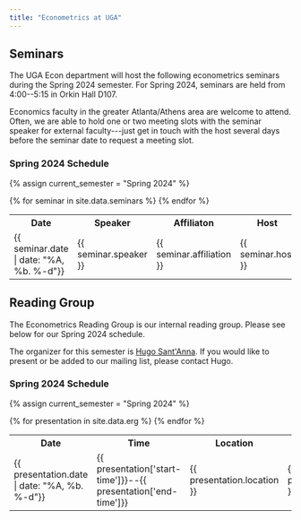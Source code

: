 ```yaml
---
title: "Econometrics at UGA"
---
```


## Seminars

The UGA Econ department will host the following econometrics seminars during the Spring 2024 semester.  For Spring 2024, seminars are held from 4:00--5:15 in Orkin Hall D107.

Economics faculty in the greater Atlanta/Athens area are welcome to attend.  Often, we are able to hold one or two meeting slots with the seminar speaker for external faculty---just get in touch with the host several days before the seminar date to request a meeting slot.

### Spring 2024 Schedule

{% assign current_semester = "Spring 2024" %}
<table>
  <tr>
    <th>Date</th>
    <th>Speaker</th>
    <th>Affiliaton</th>
	<th>Host</th>
    <th>Paper</th>
  </tr>
  {% for seminar in site.data.seminars %}
    <tr>
      <td>{{ seminar.date | date: "%A, %b. %-d"}}</td>
      <td>{{ seminar.speaker }}</td>
      <td>{{ seminar.affiliation }}</td>
	   <td>{{ seminar.host }}</td>
      <td><a href="{{ seminar.link }}">{{ seminar.title }}</a></td>
    </tr>
  {% endfor %}
</table>

## Reading Group

The Econometrics Reading Group is our internal reading group.  Please see below for our Spring 2024 schedule.

The organizer for this semester is [Hugo Sant'Anna](https://hsantanna.org/).  If you would like to present or be added to our mailing list, please contact Hugo.

### Spring 2024 Schedule

{% assign current_semester = "Spring 2024" %}
<table>
  <tr>
    <th>Date</th>
    <th>Time</th>
    <th>Location</th>
    <th>Leader</th>
    <th>Title</th>
  </tr>
  {% for presentation in site.data.erg %}
    <tr>
      <td>{{ presentation.date | date: "%A, %b. %-d"}}</td>
      <td>{{ presentation['start-time']}}--{{ presentation['end-time']}}</td>
      <td>{{ presentation.location }}</td>
      <td>{{ presentation.leader }}</td>
      <td><a href="{{ presentation.link }}">{{ presentation.title }}</a></td>
    </tr>
  {% endfor %}
</table>
